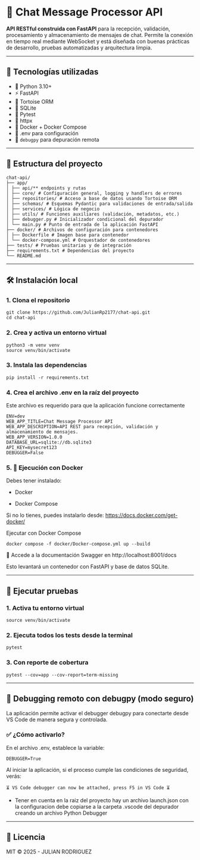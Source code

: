 # 🧩 Chat Message Processor API

**API RESTful construida con FastAPI** para la recepción, validación, procesamiento y almacenamiento de mensajes de chat. Permite la conexión en tiempo real mediante WebSocket y está diseñada con buenas prácticas de desarrollo, pruebas automatizadas y arquitectura limpia.

---

## 🚀 Tecnologías utilizadas

- 🐍 Python 3.10+
- ⚡ FastAPI
- 🐢 Tortoise ORM
- 💾 SQLite
- 🧪 Pytest
- 🧪 httpx
- 🐳 Docker + Docker Compose
- 📄 .env para configuración
- 🐞 `debugpy` para depuración remota

---

## 📂 Estructura del proyecto


```
chat-api/
├── app/
│ ├── api/** endpoints y rutas 
│ ├── core/ # Configuración general, logging y handlers de errores
│ ├── repositories/ # Acceso a base de datos usando Tortoise ORM
│ ├── schemas/ # Esquemas Pydantic para validaciones de entrada/salida
│ ├── services/ # Lógica de negocio
│ ├── utils/ # Funciones auxiliares (validación, metadatos, etc.)
│ ├── debugger.py # Inicializador condicional del depurador
│ └── main.py # Punto de entrada de la aplicación FastAPI
├── docker/ # Archivos de configuración para contenedores
│ ├── Dockerfile # Imagen base para contenedor
│ └── docker-compose.yml # Orquestador de contenedores
├── tests/ # Pruebas unitarias y de integración
├── requirements.txt # Dependencias del proyecto
└── README.md
```

---

## 🛠️ Instalación local

### 1. Clona el repositorio

```
git clone https://github.com/JulianRp2177/chat-api.git
cd chat-api
```
### 2. Crea y activa un entorno virtual

```
python3 -m venv venv
source venv/bin/activate  

```

### 3. Instala las dependencias

```
pip install -r requirements.txt

```

### 4. Crea el archivo .env en la raíz del proyecto
Este archivo es requerido para que la aplicación funcione correctamente
```
ENV=dev
WEB_APP_TITLE=Chat Message Processor API
WEB_APP_DESCRIPTION=API REST para recepción, validación y almacenamiento de mensajes.
WEB_APP_VERSION=1.0.0
DATABASE_URL=sqlite://db.sqlite3
API_KEY=mysecret123
DEBUGGER=False
```


### 5. 🐳 Ejecución con Docker
Debes tener instalado:

-   Docker

-   Docker Compose

Si no lo tienes, puedes instalarlo desde: https://docs.docker.com/get-docker/

 Ejecutar con Docker Compose

```
docker compose -f docker/Docker-compose.yml up --build
```
🔗 Accede a la documentación Swagger en http://localhost:8001/docs

Esto levantará un contenedor con FastAPI y base de datos SQLite.

---

## 🧪 Ejecutar pruebas

### 1. Activa tu entorno virtual

```
source venv/bin/activate
```
### 2. Ejecuta todos los tests desde la terminal

```
pytest
```

### 3. Con reporte de cobertura
```
pytest --cov=app --cov-report=term-missing
```
---

## 🐞 Debugging remoto con debugpy (modo seguro)
La aplicación permite activar el debugger debugpy para conectarte desde VS Code de manera segura y controlada.

### ✅ ¿Cómo activarlo?
En el archivo .env, establece la variable:

```
DEBUGGER=True
```

Al iniciar la aplicación, si el proceso cumple las condiciones de seguridad, verás:
```
⏳ VS Code debugger can now be attached, press F5 in VS Code ⏳
```

- Tener en cuenta en la raiz del proyecto hay un archivo launch.json con la configuracion debe copiarse a la carpeta .vscode del depurador creando un archivo Python Debugger

---

## 📄 Licencia

MIT © 2025 - JULIAN RODRIGUEZ